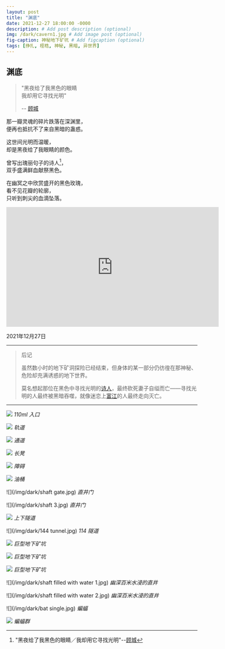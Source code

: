 ```yaml
---
layout: post
title: "渊底"
date: 2021-12-27 18:00:00 -0000
description: # Add post description (optional)
img: /dark/cavern1.jpg # Add image post (optional)
fig-caption: 神秘地下矿坑 # Add figcaption (optional)
tags: [挣扎, 桎梏, 神秘, 黑暗, 异世界]
---
```




## 渊底


>"黑夜给了我黑色的眼睛<br>我却用它寻找光明" 
>
>-- [顾城](https://baike.baidu.com/item/%E9%A1%BE%E5%9F%8E/326108)

那一瓣灵魂的碎片跌落在深渊里，<br>
便再也抵抗不了来自黑暗的蛊惑。


这世间光明而温暖，<br>
却是黑夜给了我眼睛的颜色。


曾写出瑰丽句子的诗人[^1]，<br>
双手盛满鲜血献祭黑色。


在幽冥之中欣赏盛开的黑色玫瑰，<br>
看不见花瓣的轮廓，<br>
只听到刺尖的血滴坠落。

<iframe width="560" height="315" src="https://www.youtube.com/embed/8dn-MDPseIg" title="YouTube video player" frameborder="0" allow="accelerometer; autoplay; clipboard-write; encrypted-media; gyroscope; picture-in-picture" allowfullscreen></iframe>

2021年12月27日

---

>后记
>
>虽然数小时的地下矿洞探险已经结束，但身体的某一部分仍彷徨在那神秘、危险却充满诱惑的地下世界。
>
>莫名想起那位在黑色中寻找光明的[诗人](https://baike.baidu.com/item/%E9%A1%BE%E5%9F%8E/326108)，最终砍死妻子自缢而亡——寻找光明的人最终被黑暗吞噬，就像迷恋上[富江](https://baike.baidu.com/item/%E5%AF%8C%E6%B1%9F/53357)的人最终走向灭亡。



[^1]: "黑夜给了我黑色的眼睛／我却用它寻找光明"--[顾城](https://en.wikipedia.org/wiki/Gu_Cheng)

---



![](/img/dark/entrance.jpg)
*110ml 入口*

![](/img/dark/rail.jpg)
*轨道*

![](/img/dark/passage.jpg)
*通道*

![](/img/dark/bench.jpg)
*长凳*

![](/img/dark/block.jpg)
*障碍*

![](/img/dark/bucket.jpg)
*油桶*

![](/img/dark/shaft gate.jpg)
*直井门*

![](/img/dark/shaft 3.jpg)
*直井门*

![](/img/dark/tunnel3.jpg)
*上下隧道*

![](/img/dark/144 tunnel.jpg)
*114 隧道*

![](/img/dark/cavern1.jpg)
*巨型地下矿坑*

![](/img/dark/cavern2.jpg)
*巨型地下矿坑*

![](/img/dark/cavern5.jpg)
*巨型地下矿坑*

![](/img/dark/shaft filled with water 1.jpg)
*幽深百米水浸的直井*

![](/img/dark/shaft filled with water 2.jpg)
*幽深百米水浸的直井*

![](/img/dark/bat single.jpg)
*蝙蝠*

![](/img/dark/bats.jpg)
*蝙蝠群*

